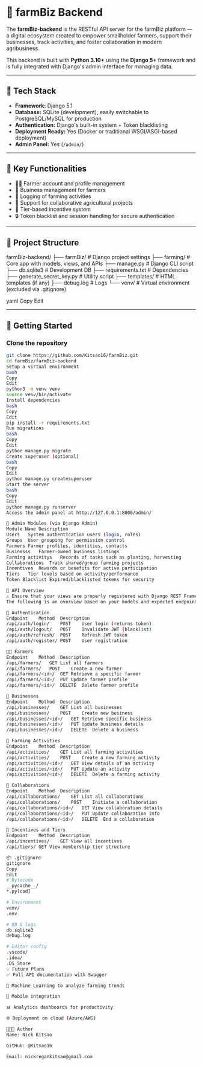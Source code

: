 # 🌾 farmBiz Backend

The **farmBiz-backend** is the RESTful API server for the farmBiz platform — a digital ecosystem created to empower smallholder farmers, support their businesses, track activities, and foster collaboration in modern agribusiness.

This backend is built with **Python 3.10+** using the **Django 5+** framework and is fully integrated with Django's admin interface for managing data.

---

## 🔧 Tech Stack

- **Framework:** Django 5.1
- **Database:** SQLite (development), easily switchable to PostgreSQL/MySQL for production
- **Authentication:** Django's built-in system + Token blacklisting
- **Deployment Ready:** Yes (Docker or traditional WSGI/ASGI-based deployment)
- **Admin Panel:** Yes (`/admin/`)

---

## 🧩 Key Functionalities

- 🧑‍🌾 Farmer account and profile management
- 🧺 Business management for farmers
- 🌱 Logging of farming activities
- 🤝 Support for collaborative agricultural projects
- 🎯 Tier-based incentive system
- 🔒 Token blacklist and session handling for secure authentication

---

## 📁 Project Structure

farmBiz-backend/
├── farmBiz/ # Django project settings
├── farming/ # Core app with models, views, and APIs
├── manage.py # Django CLI script
├── db.sqlite3 # Development DB
├── requirements.txt # Dependencies
├── generate_secret_key.py # Utility script
├── templates/ # HTML templates (if any)
├── debug.log # Logs
└── venv/ # Virtual environment (excluded via .gitignore)

yaml
Copy
Edit

---

## 🚀 Getting Started

### Clone the repository

```bash
git clone https://github.com/Kitsao16/farmBiz.git
cd farmBiz/farmBiz-backend
Setup a virtual environment
bash
Copy
Edit
python3 -m venv venv
source venv/bin/activate
Install dependencies
bash
Copy
Edit
pip install -r requirements.txt
Run migrations
bash
Copy
Edit
python manage.py migrate
Create superuser (optional)
bash
Copy
Edit
python manage.py createsuperuser
Start the server
bash
Copy
Edit
python manage.py runserver
Access the admin panel at http://127.0.0.1:8000/admin/

🔐 Admin Modules (via Django Admin)
Module Name	Description
Users	System authentication users (login, roles)
Groups	User grouping for permission control
Farmers	Farmer profiles, identities, contacts
Businesss	Farmer-owned business listings
Farming activitys	Records of tasks such as planting, harvesting
Collaborations	Track shared/group farming projects
Incentives	Rewards or benefits for active participation
Tiers	Tier levels based on activity/performance
Token Blacklist	Expired/blacklisted tokens for security

📌 API Overview
⚠️ Ensure that your views are properly registered with Django REST Framework if APIs are being used.
The following is an overview based on your models and expected endpoints:

🔐 Authentication
Endpoint	Method	Description
/api/auth/login/	POST	User login (returns token)
/api/auth/logout/	POST	Invalidate JWT (blacklist)
/api/auth/refresh/	POST	Refresh JWT token
/api/auth/register/	POST	User registration

👨‍🌾 Farmers
Endpoint	Method	Description
/api/farmers/	GET	List all farmers
/api/farmers/	POST	Create a new farmer
/api/farmers/<id>/	GET	Retrieve a specific farmer
/api/farmers/<id>/	PUT	Update farmer profile
/api/farmers/<id>/	DELETE	Delete farmer profile

🧺 Businesses
Endpoint	Method	Description
/api/businesses/	GET	List all businesses
/api/businesses/	POST	Create new business
/api/businesses/<id>/	GET	Retrieve specific business
/api/businesses/<id>/	PUT	Update business details
/api/businesses/<id>/	DELETE	Delete a business

🌾 Farming Activities
Endpoint	Method	Description
/api/activities/	GET	List all farming activities
/api/activities/	POST	Create a new farming activity
/api/activities/<id>/	GET	View details of an activity
/api/activities/<id>/	PUT	Update an activity
/api/activities/<id>/	DELETE	Delete a farming activity

🤝 Collaborations
Endpoint	Method	Description
/api/collaborations/	GET	List all collaborations
/api/collaborations/	POST	Initiate a collaboration
/api/collaborations/<id>/	GET	View collaboration details
/api/collaborations/<id>/	PUT	Update collaboration info
/api/collaborations/<id>/	DELETE	End a collaboration

🎁 Incentives and Tiers
Endpoint	Method	Description
/api/incentives/	GET	View all incentives
/api/tiers/	GET	View membership tier structure

📦 .gitignore
gitignore
Copy
Edit
# Bytecode
__pycache__/
*.py[cod]

# Environment
venv/
.env

# DB & logs
db.sqlite3
debug.log

# Editor config
.vscode/
.idea/
.DS_Store
💡 Future Plans
✅ Full API documentation with Swagger

🧠 Machine Learning to analyze farming trends

📱 Mobile integration

📊 Analytics dashboards for productivity

🌐 Deployment on cloud (Azure/AWS)

👨🏾‍💻 Author
Name: Nick Kitsao

GitHub: @Kitsao16

Email: nickregankitsao@gmail.com


